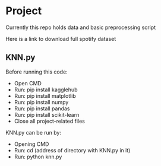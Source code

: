 # Project

Currently this repo holds data and basic preprocessing script

Here is a link to download full spotify dataset

## KNN.py

Before running this code:
- Open CMD
- Run: pip install kagglehub
- Run: pip install matplotlib
- Run: pip install numpy
- Run: pip install pandas
- Run: pip install scikit-learn
- Close all project-related files

KNN.py can be run by:
- Opening CMD
- Run: cd (address of directory with KNN.py in it)
- Run: python knn.py
